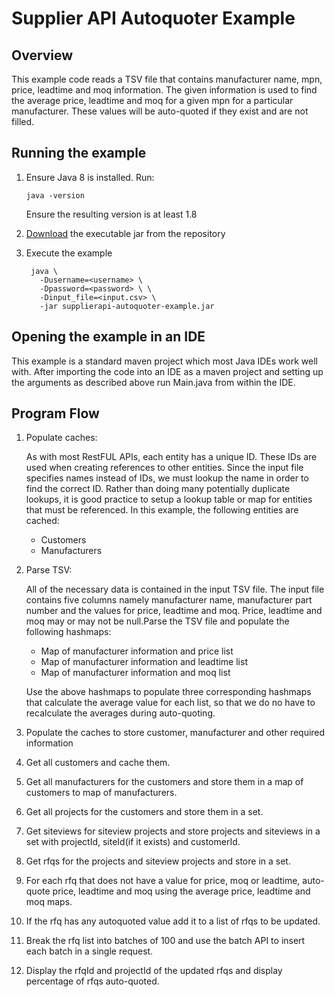 # Supplier API Autoquoter Example
## Overview
This example code reads a TSV file that contains manufacturer name, mpn, price, leadtime and moq information. The given information is used to find the average price, leadtime and moq for a given mpn for a particular manufacturer.  These values will be auto-quoted if they exist and are not filled.

## Running the example
1. Ensure Java 8 is installed. Run:

	```
	java -version
	```
	Ensure the resulting version is at least 1.8
2. [Download](https://github.com/SupplyFrame/polydyne-api-examples/releases/download/v1.0/supplierapi-autoquoter-example.jar) the executable jar from the repository
3. Execute the example

		java \
		  -Dusername=<username> \
		  -Dpassword=<password> \ \
		  -Dinput_file=<input.csv> \
		  -jar supplierapi-autoquoter-example.jar

## Opening the example in an IDE
This example is a standard maven project which most Java IDEs work well with. After importing the code into an IDE as a maven project and setting up the arguments as described above run Main.java from within the IDE. 
## Program Flow
1. Populate caches:

	As with most RestFUL APIs, each entity has a unique ID. These IDs are used when creating references to other entities. Since the input file specifies names instead of IDs, we must lookup the name in order to find the correct ID. Rather than doing many potentially duplicate lookups, it is good practice to setup a lookup table or map for entities that must be referenced. In this example, the following entities are cached:
	- Customers
	- Manufacturers


1. Parse TSV:

	All of the necessary data is contained in the input TSV file. The input file contains five columns namely manufacturer name, manufacturer part number and the values for price, leadtime and moq. Price, leadtime and moq may or may not be null.Parse the TSV file and populate the following hashmaps:
	- Map of manufacturer information and price list
	- Map of manufacturer information and leadtime list
	- Map of manufacturer information and moq list
	
	Use the above hashmaps to populate three corresponding hashmaps that calculate the average value for each list, so that we do no have to recalculate the averages during auto-quoting.
	
	
2. Populate the caches to store customer, manufacturer and other required information
3. Get all customers and cache them.
4. Get all manufacturers for the customers and store them in a map of customers to map of manufacturers.
5. Get all projects for the customers and store them in a set.
6. Get siteviews for siteview projects and store projects and siteviews in a set with projectId, siteId(if it exists) and customerId.
7. Get rfqs for the projects and siteview projects and store in a set.
8. For each rfq that does not have a value for price, moq or leadtime, auto-quote price, leadtime and moq using the average price, leadtime and moq maps.
9. If the rfq has any autoquoted value add it to a list of rfqs to be updated.
10. Break the rfq list into batches of 100 and use the batch API to insert each batch in a single request.
11. Display the rfqId and projectId of the updated rfqs and display percentage of rfqs auto-quoted.


